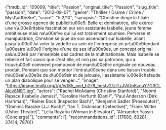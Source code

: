 {"tmdb_id": 109099, "title": "Passion", "original_title": "Passion", "slug_title": "passion", "date": "2012-09-07", "genre": "Thriller / Drame / Crime / Myst\u00e8re", "score": "5.2/10", "synopsis": "Christine dirige la filiale d'une grosse agence de publicit\u00e9. Belle et dominatrice, elle exerce une v\u00e9ritable fascination sur son assistante Isabelle, jeune femme ambitieuse mais na\u00efve qui lui est totalement soumise. Perverse et manipulatrice, Christine se joue de son ascendant sur Isabelle, allant jusqu'\u00e0 lui voler la vedette au sein de l'entreprise en pr\u00e9tendant \u00eatre \u00e0 l'origine d'une de ses id\u00e9es, un concept original salu\u00e9 par l'ensemble des cadres de la multinationale. Mais Isabelle se rebelle et fait savoir que c'est elle, et non pas sa patronne, qui a trouv\u00e9 comment promouvoir de mani\u00e8re originale ce nouveau produit. Pendant que son mentor l'entra\u00eene dans une liaison trouble m\u00eal\u00e9e de d\u00e9sir et de jalousie, l'assistante \u00e9chafaude un plan diabolique pour se venger...", "image": "https://image.tmdb.org/t/p/w185_and_h278_bestv2/ztTzJViUp8zouY7G3CLAlcv8N9T.jpg", "actors": ["Rachel McAdams (Christine Stanford)", "Noomi Rapace (Isabelle James)", "Karoline Herfurth (Dani)", "Paul Anderson (Dirk Harriman)", "Rainer Bock (Inspector Bach)", "Benjamin Sadler (Prosecutor)", "Dominic Raacke (J.J. Koch)", "Ian T. Dickinson (Detective)", "Frank Witter (Usher Theatre)", "Leila Rozario (Woman in Elevator)", "Alexander Yassin (Concierge)"], "comments": [], "recommandations_id": [17680, 60281, 37414, 7870]}